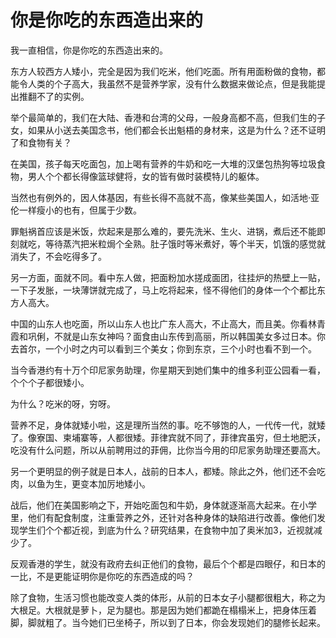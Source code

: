 # 你是你吃的东西造出来的

我一直相信，你是你吃的东西造出来的。 

东方人较西方人矮小，完全是因为我们吃米，他们吃面。所有用面粉做的食物，都能令人类的个子高大，我虽然不是营养学家，没有什么数据来做论点，但是我能提出推翻不了的实例。 

举个最简单的，我们在大陆、香港和台湾的父母，一般身高都不高，但我们生的子女，如果从小送去美国念书，他们都会长出魁梧的身材来，这是为什么？还不证明了和食物有关？ 

在美国，孩子每天吃面包，加上喝有营养的牛奶和吃一大堆的汉堡包热狗等垃圾食物，男人个个都长得像篮球健将，女的皆有做时装模特儿的躯体。 

当然也有例外的，因人体基因，有些长得不高就不高，像某些美国人，如活地·亚伦一样瘦小的也有，但属于少数。 

罪魁祸首应该是米饭，炊起来是那么难的，要先洗米、生火、进锅，煮后还不能即刻就吃，等待蒸汽把米粒焗个全熟。肚子饿时等米煮好，等个半天，饥饿的感觉就消失了，不会吃得多了。 

另一方面，面就不同。看中东人做，把面粉加水搓成面团，往挂炉的热壁上一贴，一下子发胀，一块薄饼就完成了，马上吃将起来，怪不得他们的身体一个个都比东方人高大。 

中国的山东人也吃面，所以山东人也比广东人高大，不止高大，而且美。你看林青霞和巩俐，不就是山东女神吗？面食由山东传到高丽，所以韩国美女多过日本。你去首尔，一个小时之内可以看到三个美女；你到东京，三个小时也看不到一个。 

当今香港约有十万个印尼家务助理，你星期天到她们集中的维多利亚公园看一看，个个个子都很矮小。 

为什么？吃米的呀，穷呀。 

营养不足，身体就矮小啦，这是理所当然的事。吃不够饱的人，一代传一代，就矮了。像寮国、柬埔寨等，人都很矮。菲律宾就不同了，菲律宾虽穷，但土地肥沃，吃没有什么问题，所以从前聘用过的菲佣，比你当今用的印尼家务助理还要高大。 

另一个更明显的例子就是日本人，战前的日本人，都矮。除此之外，他们还不会吃肉，以鱼为生，更变本加厉地矮小。 

战后，他们在美国影响之下，开始吃面包和牛奶，身体就逐渐高大起来。在小学里，他们有配食制度，注重营养之外，还针对各种身体的缺陷进行改善。像他们发现学生们个个都近视，到底为什么？研究结果，在食物中加了奥米加3，近视就减少了。 

反观香港的学生，就没有政府去纠正他们的食物，最后个个都是四眼仔，和日本的一比，不是更能证明你是你吃的东西造成的吗？ 

除了食物，生活习惯也能改变人类的体形，从前的日本女子小腿都很粗大，称之为大根足。大根就是萝卜，足为腿也。那是因为她们都跪在榻榻米上，把身体压着脚，脚就粗了。当今她们已坐椅子，所以到了日本，你会发现她们的腿修长起来。